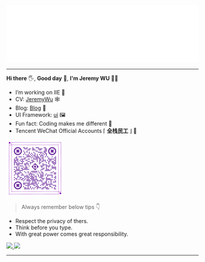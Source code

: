 ###

<p align="center">
    <a href="https://github.com/jeremywu917">
        <img height="150em" src='https://raw.githubusercontent.com/jeremywu917/jeremywuassets/main/src/wechat/logo/home_gif_wechat.gif'/>
    </a>
</p>
    
<hr>
    
**Hi there** 🖐️, **Good day** :tada:, **I'm Jeremy WU** 👷‍♂️

- I’m working on IIE 🥇
- CV: [JeremyWu](https://jeremywu917.github.io/) 🕸️
- Blog: [Blog](https://blog.jeremywu.top/) 🎉
- UI Framework: [ui](https://ui.jeremywu.top/) 🖼️
- Fun fact: Coding makes me different 🚀
- Tencent WeChat Official Accounts ⌈ **全栈民工** ⌋ 🏢

<p align="left">
    <a href="https://github.com/jeremywu917">
        <img height="150em" src='https://raw.githubusercontent.com/jeremywu917/jeremywuassets/main/src/wechat/logo/logo_05.png'/>
    </a>
</p>

> Always remember below tips :point_down:

- Respect the privacy of thers.
- Think before you type.
- With great power comes great responsibility.

    
<p align="left">
 	<a href="https://github.com/jeremywu917">
        <img height="150em" src="https://github-readme-stats.vercel.app/api?username=jeremywu917&show_icons=true&theme=gruvbox&include_all_commits=true&count_private=true"/> 	
        <img height="150em" src="https://github-readme-stats.vercel.app/api/top-langs/?username=jeremywu917&layout=compact&langs_count=8&theme=gruvbox"/>
    </a>
</p>
    
<hr>
